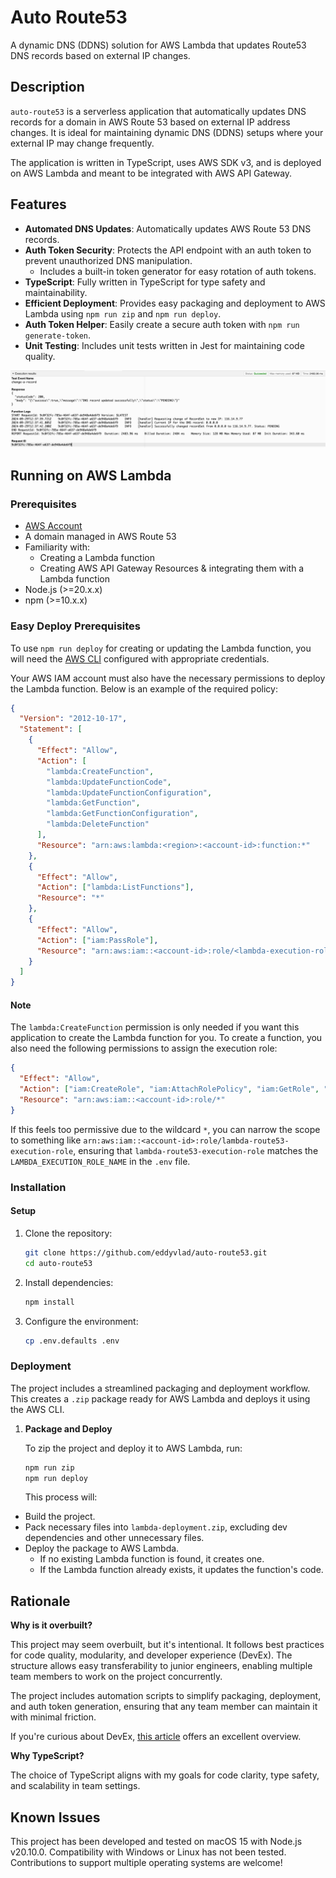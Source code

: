 # Auto Route53

A dynamic DNS (DDNS) solution for AWS Lambda that updates Route53 DNS records based on external IP changes.

## Description

`auto-route53` is a serverless application that automatically updates DNS records for a domain in AWS Route 53 based on external IP address changes. It is ideal for maintaining dynamic DNS (DDNS) setups where your external IP may change frequently.

The application is written in TypeScript, uses AWS SDK v3, and is deployed on AWS Lambda and meant to be integrated with AWS API Gateway.

## Features

- **Automated DNS Updates**: Automatically updates AWS Route 53 DNS records.
- **Auth Token Security**: Protects the API endpoint with an auth token to prevent unauthorized DNS manipulation.
  - Includes a built-in token generator for easy rotation of auth tokens.
- **TypeScript**: Fully written in TypeScript for type safety and maintainability.
- **Efficient Deployment**: Provides easy packaging and deployment to AWS Lambda using `npm run zip` and `npm run deploy`.
- **Auth Token Helper**: Easily create a secure auth token with `npm run generate-token`.
- **Unit Testing**: Includes unit tests written in Jest for maintaining code quality.

![lambda-test-run-result.png](docs/images/lambda-test-run-result.png)

## Running on AWS Lambda

### Prerequisites

- [AWS Account](https://aws.amazon.com/account/)
- A domain managed in AWS Route 53
- Familiarity with:
  - Creating a Lambda function
  - Creating AWS API Gateway Resources & integrating them with a Lambda function
- Node.js (>=20.x.x)
- npm (>=10.x.x)

### Easy Deploy Prerequisites

To use `npm run deploy` for creating or updating the Lambda function, you will need the [AWS CLI](https://docs.aws.amazon.com/cli/latest/userguide/getting-started-install.html#getting-started-install-instructions) configured with appropriate credentials.

Your AWS IAM account must also have the necessary permissions to deploy the Lambda function. Below is an example of the required policy:

```json
{
  "Version": "2012-10-17",
  "Statement": [
    {
      "Effect": "Allow",
      "Action": [
        "lambda:CreateFunction",
        "lambda:UpdateFunctionCode",
        "lambda:UpdateFunctionConfiguration",
        "lambda:GetFunction",
        "lambda:GetFunctionConfiguration",
        "lambda:DeleteFunction"
      ],
      "Resource": "arn:aws:lambda:<region>:<account-id>:function:*"
    },
    {
      "Effect": "Allow",
      "Action": ["lambda:ListFunctions"],
      "Resource": "*"
    },
    {
      "Effect": "Allow",
      "Action": ["iam:PassRole"],
      "Resource": "arn:aws:iam::<account-id>:role/<lambda-execution-role>"
    }
  ]
}
```

#### Note

The `lambda:CreateFunction` permission is only needed if you want this application to create the Lambda function for you. To create a function, you also need the following permissions to assign the execution role:

```json
{
  "Effect": "Allow",
  "Action": ["iam:CreateRole", "iam:AttachRolePolicy", "iam:GetRole", "iam:PassRole"],
  "Resource": "arn:aws:iam::<account-id>:role/*"
}
```

If this feels too permissive due to the wildcard `*`, you can narrow the scope to something like `arn:aws:iam::<account-id>:role/lambda-route53-execution-role`, ensuring that `lambda-route53-execution-role` matches the `LAMBDA_EXECUTION_ROLE_NAME` in the `.env` file.

### Installation

#### Setup

1. Clone the repository:

   ```bash
   git clone https://github.com/eddyvlad/auto-route53.git
   cd auto-route53
   ```

2. Install dependencies:

   ```bash
   npm install
   ```

3. Configure the environment:

   ```bash
   cp .env.defaults .env
   ```

### Deployment

The project includes a streamlined packaging and deployment workflow. This creates a `.zip` package ready for AWS Lambda and deploys it using the AWS CLI.

1. **Package and Deploy**

   To zip the project and deploy it to AWS Lambda, run:

   ```bash
   npm run zip
   npm run deploy
   ```

   This process will:

- Build the project.
- Pack necessary files into `lambda-deployment.zip`, excluding dev dependencies and other unnecessary files.
- Deploy the package to AWS Lambda.
  - If no existing Lambda function is found, it creates one.
  - If the Lambda function already exists, it updates the function's code.

## Rationale

**Why is it overbuilt?**

This project may seem overbuilt, but it's intentional. It follows best practices for code quality, modularity, and developer experience (DevEx). The structure allows easy transferability to junior engineers, enabling multiple team members to work on the project concurrently.

The project includes automation scripts to simplify packaging, deployment, and auth token generation, ensuring that any team member can maintain it with minimal friction.

If you're curious about DevEx, [this article](https://github.blog/enterprise-software/collaboration/developer-experience-what-is-it-and-why-should-you-care/) offers an excellent overview.

**Why TypeScript?**

The choice of TypeScript aligns with my goals for code clarity, type safety, and scalability in team settings.

## Known Issues

This project has been developed and tested on macOS 15 with Node.js v20.10.0. Compatibility with Windows or Linux has not been tested. Contributions to support multiple operating systems are welcome!
